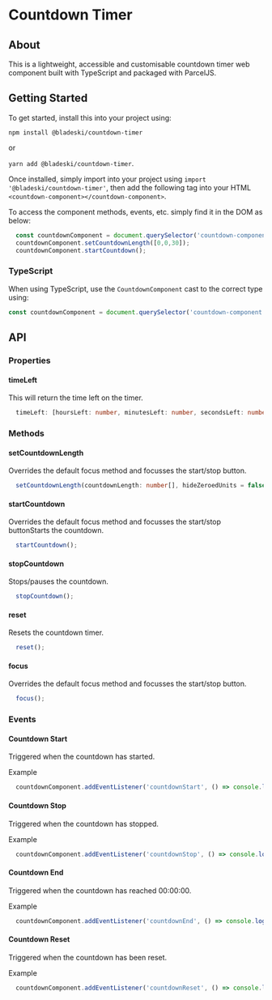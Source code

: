 # Countdown Timer

## About

This is a lightweight, accessible and customisable countdown timer web component built with TypeScript and packaged with ParcelJS.

## Getting Started

To get started, install this into your project using:

`npm install @bladeski/countdown-timer`

or

`yarn add @bladeski/countdown-timer`.

Once installed, simply import into your project using `import '@bladeski/countdown-timer'`, then add the following tag into your HTML `<countdown-component></countdown-component>`.

To access the component methods, events, etc. simply find it in the DOM as below:

```js
  const countdownComponent = document.querySelector('countdown-component');
  countdownComponent.setCountdownLength([0,0,30]);
  countdownComponent.startCountdown();
```

### TypeScript

When using TypeScript, use the `CountdownComponent` cast to the correct type using:

```ts
const countdownComponent = document.querySelector('countdown-component') as CountdownComponent;
```

## API

### Properties

#### timeLeft

This will return the time left on the timer.

```ts
  timeLeft: [hoursLeft: number, minutesLeft: number, secondsLeft: number]
```

### Methods

#### setCountdownLength

Overrides the default focus method and focusses the start/stop button.

``` ts
  setCountdownLength(countdownLength: number[], hideZeroedUnits = false);
```

#### startCountdown

Overrides the default focus method and focusses the start/stop buttonStarts the countdown.

``` ts
  startCountdown();
```

#### stopCountdown

Stops/pauses the countdown.

``` ts
  stopCountdown();
```

#### reset

Resets the countdown timer.

``` ts
  reset();
```

#### focus

Overrides the default focus method and focusses the start/stop button.

``` ts
  focus();
```

### Events

#### Countdown Start

Triggered when the countdown has started.

Example

``` ts
  countdownComponent.addEventListener('countdownStart', () => console.log('Countdown Started'));
```

#### Countdown Stop

Triggered when the countdown has stopped.

Example

``` ts
  countdownComponent.addEventListener('countdownStop', () => console.log('Countdown Stopped'));
```

#### Countdown End

Triggered when the countdown has reached 00:00:00.

Example

``` ts
  countdownComponent.addEventListener('countdownEnd', () => console.log('Countdown Ended'));
```

#### Countdown Reset

Triggered when the countdown has been reset.

Example

``` ts
  countdownComponent.addEventListener('countdownReset', () => console.log('Countdown Reset'));
```
